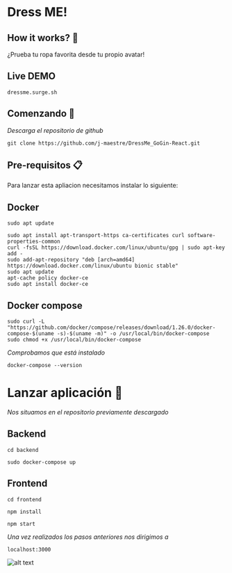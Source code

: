 # Dress ME!
 
## How it works? 📖

¿Prueba tu ropa favorita desde tu propio avatar!

## Live DEMO

```
dressme.surge.sh
```

## Comenzando 🚀

_Descarga el repositorio de github_

```
git clone https://github.com/j-maestre/DressMe_GoGin-React.git
```


## Pre-requisitos 📋

Para lanzar esta apliacion necesitamos instalar lo siguiente:

## Docker
```
sudo apt update
```
```
sudo apt install apt-transport-https ca-certificates curl software-properties-common
curl -fsSL https://download.docker.com/linux/ubuntu/gpg | sudo apt-key add -
sudo add-apt-repository "deb [arch=amd64] https://download.docker.com/linux/ubuntu bionic stable"
sudo apt update
apt-cache policy docker-ce
sudo apt install docker-ce
```


## Docker compose

```
sudo curl -L "https://github.com/docker/compose/releases/download/1.26.0/docker-compose-$(uname -s)-$(uname -m)" -o /usr/local/bin/docker-compose
sudo chmod +x /usr/local/bin/docker-compose
```

_Comprobamos que está instalado_
```
docker-compose --version
```

# Lanzar aplicación 🚀

_Nos situamos en el repositorio previamente descargado_


## Backend

```
cd backend
```
```
sudo docker-compose up
```

## Frontend

```
cd frontend
```
```
npm install
```
```
npm start
```

_Una vez realizados los pasos anteriores nos dirigimos a_

```
localhost:3000
```

![alt text](./img/home.png)
